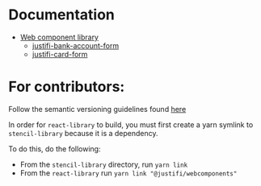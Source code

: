 # Documentation
- [Web component library](https://github.com/justifi-tech/web-component-library/tree/main/stencil-library)
  - [justifi-bank-account-form](https://github.com/justifi-tech/web-component-library/tree/main/stencil-library/src/components/bank-account-form#justifi-bank-account-form)
  - [justifi-card-form](https://github.com/justifi-tech/web-component-library/tree/main/stencil-library/src/components/card-form#justifi-card-form)

# For contributors:

Follow the semantic versioning guidelines found [here](https://semver.org/)

In order for `react-library` to build, you must first create a yarn symlink to `stencil-library` because it is a dependency.

To do this, do the following:
- From the `stencil-library` directory, run `yarn link`
- From the `react-library` run `yarn link "@justifi/webcomponents"`
